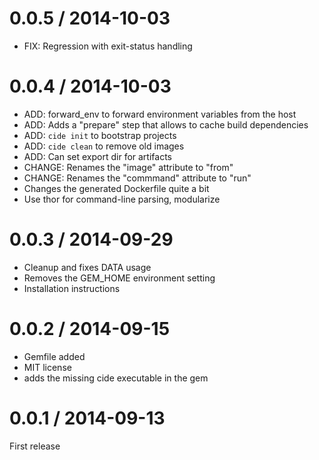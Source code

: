 
0.0.5 / 2014-10-03
==================

  * FIX: Regression with exit-status handling

0.0.4 / 2014-10-03
==================

  * ADD: forward_env to forward environment variables from the host
  * ADD: Adds a "prepare" step that allows to cache build dependencies
  * ADD: `cide init` to bootstrap projects
  * ADD: `cide clean` to remove old images
  * ADD: Can set export dir for artifacts
  * CHANGE: Renames the "image" attribute to "from"
  * CHANGE: Renames the "commmand" attribute to "run"
  * Changes the generated Dockerfile quite a bit
  * Use thor for command-line parsing, modularize

0.0.3 / 2014-09-29
==================

  * Cleanup and fixes DATA usage
  * Removes the GEM_HOME environment setting
  * Installation instructions

0.0.2 / 2014-09-15
==================

 * Gemfile added
 * MIT license
 * adds the missing cide executable in the gem

0.0.1 / 2014-09-13
==================

First release

